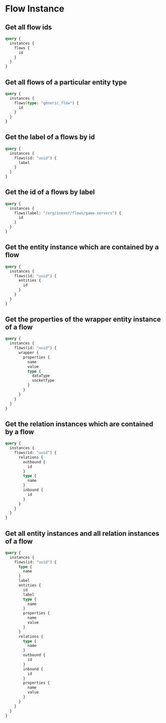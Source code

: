 # Flow Instance

## Get all flow ids

```graphql
query {
  instances {
    flows {
      id
    }
  }
}
```

## Get all flows of a particular entity type

```graphql
query {
  instances {
    flows(type: "generic_flow") {
      id
    }
  }
}
```

## Get the label of a flows by id

```graphql
query {
  instances {
    flows(id: "uuid") {
      label
    }
  }
}
```

## Get the id of a flows by label

```graphql
query {
  instances {
    flows(label: "/org/inexor/flows/game-servers") {
      id
    }
  }
}
```

## Get the entity instance which are contained by a flow

```graphql
query {
  instances {
    flows(id: "uuid") {
      entities {
        id
      }
    }
  }
}
```

## Get the properties of the wrapper entity instance of a flow

```graphql
query {
  instances {
    flows(id: "uuid") {
      wrapper {
        properties {
          name
          value
          type {
            dataType
            socketType
          }
        }
      }
    }
  }
}
```

## Get the relation instances which are contained by a flow

```graphql
query {
  instances {
    flows(id: "uuid") {
      relations {
        outbound {
          id
        }
        type {
          name
        }
        inbound {
          id
        }
      }
    }
  }
}
```

## Get all entity instances and all relation instances of a flow

```graphql
query {
  instances {
    flows(id: "uuid") {
      type {
        name
      }
      label
      entities {
        id
        label
        type {
          name
        }
        properties {
          name
          value
        }
      }
      relations {
        type {
          name
        }
        outbound {
          id
        }
        inbound {
          id
        }
        properties {
          name
          value
        }
      }
    }
  }
}
```
